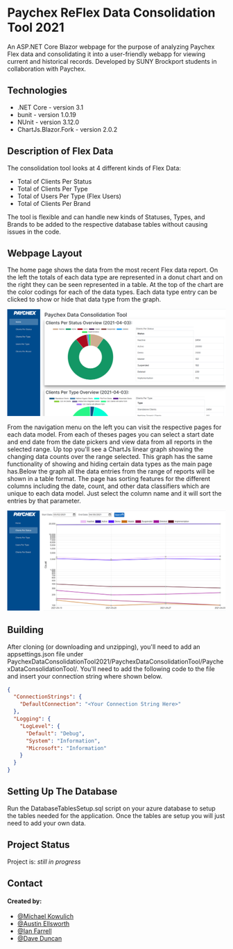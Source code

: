# Paychex ReFlex Data Consolidation Tool 2021
An ASP.NET Core Blazor webpage for the purpose of analyzing Paychex Flex data and consolidating it into 
a user-friendly webapp for viewing current and historical records. Developed by SUNY Brockport students in
collaboration with Paychex.

## Technologies
* .NET Core - version 3.1
* bunit - version 1.0.19
* NUnit - version 3.12.0
* ChartJs.Blazor.Fork - version 2.0.2

## Description of Flex Data
The consolidation tool looks at 4 different kinds of Flex Data:
* Total of Clients Per Status
* Total of Clients Per Type
* Total of Users Per Type (Flex Users)
* Total of Clients Per Brand

The tool is flexible and can handle new kinds of Statuses, Types, and Brands to be added to the respective database tables without causing issues in the code.

## Webpage Layout
The home page shows the data from the most recent Flex data report. On the left the totals of each data type are represented in a donut chart and on the right they can be
seen represented in a table. At the top of the chart are the color codings for each of the data types. Each data type entry can be clicked to show or hide that data type from the graph.

![alt text](https://github.com/MichaelKowulich/PaychexDataConsolidationTool2021/blob/master/Demo%20Images/HomePage.png)

From the navigation menu on the left you can visit the respective pages for each data model. From each of theses pages you can select a start date and end date from the 
date pickers and view data from all reports in the selected range. Up top you'll see a ChartJs linear graph showing the changing data counts over the range selected.
This graph has the same functionality of showing and hiding certain data types as the main page has.Below the graph all the data entries from the range of reports will
be shown in a table format. The page has sorting features for the different columns including the date,
count, and other data classifiers which are unique to each data model. Just select the column name and it will sort the entries by that parameter.

![alt text](https://github.com/MichaelKowulich/PaychexDataConsolidationTool2021/blob/master/Demo%20Images/ClientsPerStatusPage.png)

## Building 
After cloning (or downloading and unzipping), you'll need to add an appsettings.json file under PaychexDataConsolidationTool2021/PaychexDataConsolidationTool/PaychexDataConsolidationTool/.
You'll need to add the following code to the file and insert your connection string where shown below.
```json
{
  "ConnectionStrings": {
    "DefaultConnection": "<Your Connection String Here>"
  },
  "Logging": {
    "LogLevel": {
      "Default": "Debug",
      "System": "Information",
      "Microsoft": "Information"
    }
  }
}
```

## Setting Up The Database
Run the DatabaseTablesSetup.sql script on your azure database to setup the tables needed for the application. Once the tables are setup
you will just need to add your own data.

## Project Status
Project is: _still in progress_

## Contact
#### Created by:
* [@Michael Kowulich](https://github.com/MichaelKowulich)
* [@Austin Ellsworth](https://github.com/Austin-Ellsworth)
* [@Ian Farrell](https://github.com/ianfarre11)
* [@Dave Duncan](https://github.com/djduncan585)
